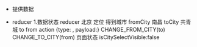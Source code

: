 - 提供数据


- reducer
    1.数据状态 reducer  北京 定位 得到城市
        fromCity 南昌    toCity 共青城
        to               from
        action {type:  , payload:}
        CHANGE_FROM_CITY(to)
        CHANGE_TO_CITY(from)
        页面状态 
        isCitySelectVisible:false  